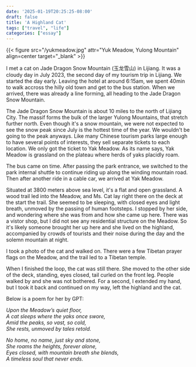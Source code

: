 ```yaml
---
date: '2025-01-19T20:25:25-08:00'
draft: false
title: 'A Highland Cat'
tags: ["travel", "life"]
categories: ["essay"]
---
```


{{< figure src="/yukmeadow.jpg" attr="Yuk Meadow, Yulong Mountain" align=center target="_blank" >}}

I met a cat on Jade Dragon Snow Mountain (玉龙雪山) in Lijiang. It was a cloudy day in July 2023, the second day of my tourism trip in Lijiang. We started the day early. Leaving the hotel at around 6:15am, we spent 40min to walk accross the hilly old town and get to the bus station. When we arrived, there was already a line forming, all heading to the Jade Dragon Snow Mountain. 

The Jade Dragon Snow Mountain is about 10 miles to the north of Lijiang City. The massif forms the bulk of the larger Yulong Mountains, that stretch further north. Even though it's a snow mountain, we were not expected to see the snow peak since July is the hottest time of the year. We wouldn't be going to the peak anyways. Like many Chinese tourism parks large enough to have several points of interests, they sell separate tickets to each location. We only got the ticket to Yak Meadow. As its name says, Yak Meadow is grassland on the plateau where herds of yaks placidly roam.

The bus came on time. After passing the park entrance, we switched to the park internal shuttle to continue riding up along the winding mountain road. Then after another ride in a cable car, we arrived at Yak Meadow. 

Situated at 3800 meters above sea level, it's a flat and open grassland. A wood trail led into the Meadow, and Ms. Cat lay right there on the deck at the start the trail. She seemed to be sleeping, with closed eyes and light breath, unmoved by the passing of human footsteps. I stopped by her side, and wondering where she was from and how she came up here. There was a vistor shop, but I did not see any residential structure on the Meadow. So it's likely someone brought her up here and she lived on the highland, accompanied by crowds of tourists and their noise during the day and the solemn mountain at night. 

I took a photo of the cat and walked on. There were a few Tibetan prayer flags on the Meadow, and the trail led to a Tibetan temple.

When I finished the loop, the cat was still there. She moved to the other side of the deck, standing, eyes closed, tail curled on the front leg. People walked by and she was not bothered. For a second, I extended my hand, but I took it back and continued on my way, left the highland and the cat.

Below is a poem for her by GPT:

*Upon the Meadow’s quiet floor,\
A cat sleeps where the yaks once swore,\
Amid the peaks, so vast, so cold,\
She rests, unmoved by tales retold.*

*No home, no name, just sky and stone,\
She roams the heights, forever alone,\
Eyes closed, with mountain breath she blends,\
A timeless soul that never ends.*